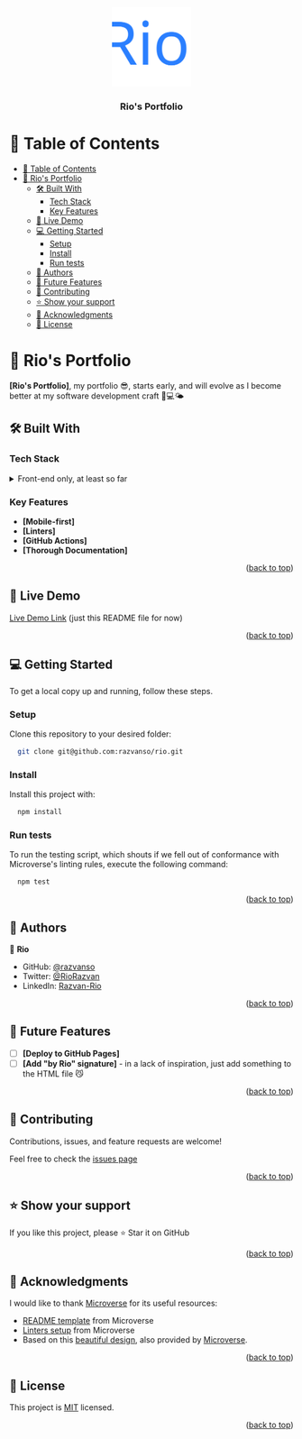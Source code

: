 <a name="readme-top"></a>


<div align="center">
  <img src="Rio_logo.svg" alt="logo" width="140"  height="auto" />
  <br/>

  <h3><b>Rio's Portfolio</b></h3>

</div>

<!-- TABLE OF CONTENTS -->

# 📗 Table of Contents

- [📗 Table of Contents](#-table-of-contents)
- [📖 Rio's Portfolio](#-rios-portfolio)
  - [🛠 Built With](#-built-with)
    - [Tech Stack](#tech-stack)
    - [Key Features](#key-features)
  - [🚀 Live Demo](#-live-demo)
  - [💻 Getting Started](#-getting-started)
    - [Setup](#setup)
    - [Install](#install)
    - [Run tests](#run-tests)
  - [👥 Authors](#-authors)
  - [🔭 Future Features](#-future-features)
  - [🤝 Contributing](#-contributing)
  - [⭐️ Show your support](#️-show-your-support)
  - [🙏 Acknowledgments](#-acknowledgments)
  - [📝 License](#-license)

<!-- PROJECT DESCRIPTION -->

# 📖 Rio's Portfolio<a name="-rios-portfolio"></a>

**[Rio's Portfolio]**, my portfolio 😎, starts early, and will evolve as I become better at my software development craft 🗽💻🌤️

## 🛠 Built With<a name="built-with"></a>

### Tech Stack<a name="tech-stack"></a>

<details>
  <summary>Front-end only, at least so far</summary>
  <ul>
    <li><a href="https://developer.mozilla.org/en-US/docs/Web/HTML/Element">HTML 5</a></li>
    <li><a href="https://developer.mozilla.org/en-US/docs/Web/CSS/Reference">CSS 3</a></li>
  </ul>
</details>

<!-- Features -->

### Key Features<a name="key-features"></a>

- **[Mobile-first]**
- **[Linters]**
- **[GitHub Actions]**
- **[Thorough Documentation]**

<p align="right">(<a href="#readme-top">back to top</a>)</p>

<!-- LIVE DEMO -->

## 🚀 Live Demo<a name="live-demo"></a>

[Live Demo Link](https://github.com/razvanso/rio) (just this README file for now)

<p align="right">(<a href="#readme-top">back to top</a>)</p>

<!-- GETTING STARTED -->

## 💻 Getting Started<a name="getting-started"></a>

To get a local copy up and running, follow these steps.

### Setup

Clone this repository to your desired folder:

```sh
  git clone git@github.com:razvanso/rio.git
```
### Install

Install this project with:

```sh
  npm install
```

### Run tests

To run the testing script, which shouts if we fell out of conformance with Microverse's linting rules, execute the following command:

```sh
  npm test
```

<p align="right">(<a href="#readme-top">back to top</a>)</p>

<!-- AUTHORS -->

## 👥 Authors<a id="-authors"></a>

👤 **Rio**

- GitHub: [@razvanso](https://github.com/razvanso)
- Twitter: [@RioRazvan](https://twitter.com/RioRazvan)
- LinkedIn: [Razvan-Rio](https://www.linkedin.com/in/razvan-rio/)

<p align="right">(<a href="#readme-top">back to top</a>)</p>

<!-- FUTURE FEATURES -->

## 🔭 Future Features<a name="future-features"></a>

- [ ] **[Deploy to GitHub Pages]**
- [ ] **[Add "by Rio" signature]** - in a lack of inspiration, just add something to the HTML file 😼

<p align="right">(<a href="#readme-top">back to top</a>)</p>

<!-- CONTRIBUTING -->

## 🤝 Contributing<a name="contributing"></a>

Contributions, issues, and feature requests are welcome!

Feel free to check the [issues page](https://github.com/razvanso/hello-mv/issues)

<p align="right">(<a href="#readme-top">back to top</a>)</p>

<!-- SUPPORT -->

## ⭐️ Show your support<a name="support"></a>

If you like this project, please ⭐️ Star it on GitHub

<p align="right">(<a href="#readme-top">back to top</a>)</p>

<!-- ACKNOWLEDGEMENTS -->

## 🙏 Acknowledgments<a name="acknowledgements"></a>

I would like to thank [Microverse](https://github.com/microverseinc) for its useful resources:
- [README template](https://github.com/microverseinc/readme-template) from Microverse
- [Linters setup](https://github.com/microverseinc/linters-config/tree/master/html-css) from Microverse
- Based on this [beautiful design](https://www.figma.com/file/mkC0dUJBz0JnpcI4uZT3QX/Microverse-Student-Project-1-(Copy)?node-id=0%3A1), also provided by [Microverse](https://github.com/microverseinc).

<p align="right">(<a href="#readme-top">back to top</a>)</p>

<!-- LICENSE -->

## 📝 License<a name="license"></a>

This project is [MIT](./LICENSE) licensed.

<p align="right">(<a href="#readme-top">back to top</a>)</p>
